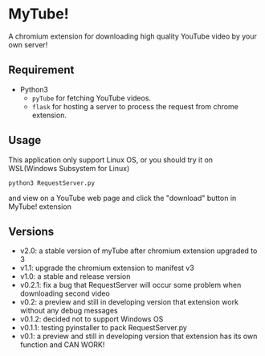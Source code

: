 # MyTube!
A chromium extension for downloading high quality YouTube video by your own server!

## Requirement
* Python3
    * `pyTube` for fetching YouTube videos.
    * `flask` for hosting a server to process the request from chrome extension.

## Usage
This application only support Linux OS, or you should try it on WSL(Windows Subsystem for Linux)

```
python3 RequestServer.py
```
and view on a YouTube web page and click the "download" button in MyTube! extension

## Versions
* v2.0: a stable version of myTube after chromium extension upgraded to 3
* v1.1: upgrade the chromium extension to manifest v3
* v1.0: a stable and release version
* v0.2.1: fix a bug that RequestServer will occur some problem when downloading second video
* v0.2: a preview and still in developing version that extension work without any debug messages
* v0.1.2: decided not to support Windows OS
* v0.1.1: testing pyinstaller to pack RequestServer.py
* v0.1: a preview and still in developing version that extension has its own function and CAN WORK!